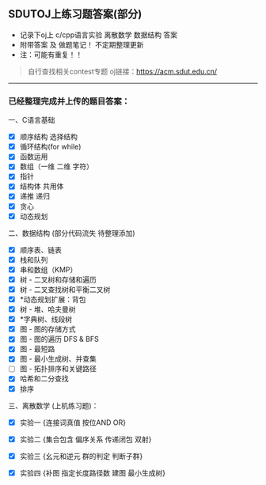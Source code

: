 ## SDUTOJ上练习题答案(部分)


* 记录下oj上  c/cpp语言实验 离散数学 数据结构 答案
* 附带答案  及 做题笔记！ 不定期整理更新
* 注：可能有重复！！

> 自行查找相关contest专题  oj链接：https://acm.sdut.edu.cn/

------------

### 已经整理完成并上传的题目答案：
一、C语言基础
- [x] 顺序结构 选择结构
- [x] 循环结构(for while)
- [x] 函数运用
- [x] 数组（一维 二维 字符）
- [x] 指针
- [x] 结构体 共用体
- [x] 递推 递归
- [x] 贪心
- [x] 动态规划

二、数据结构 (部分代码流失 待整理添加)
- [x] 顺序表、链表
- [x] 栈和队列
- [x] 串和数组（KMP）
- [x] 树 - 二叉树和存储和遍历
- [x] 树 - 二叉查找树和平衡二叉树
- [x] *动态规划扩展：背包
- [x] 树 - 堆、哈夫曼树
- [x] *字典树、线段树
- [x] 图 - 图的存储方式
- [x] 图 - 图的遍历 DFS & BFS
- [x] 图 - 最短路
- [x] 图 - 最小生成树、并查集
- [ ] 图 - 拓扑排序和关键路径
- [x] 哈希和二分查找
- [x] 排序

三、离散数学 (上机练习题)：
- [x] 实验一  {连接词真值 按位AND OR}
- [x] 实验二  {集合包含  偏序关系  传递闭包   双射}
- [x] 实验三  {幺元和逆元  群的判定  判断子群}
- [x] 实验四  {补图  指定长度路径数  建图  最小生成树}


